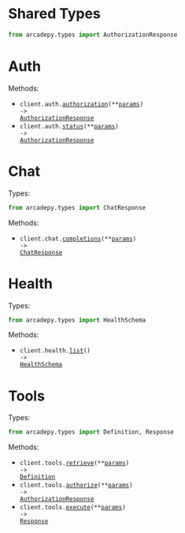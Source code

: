 # Shared Types

```python
from arcadepy.types import AuthorizationResponse
```

# Auth

Methods:

- <code title="post /v1/auth/authorize">client.auth.<a href="./src/arcadepy/resources/auth.py">authorization</a>(\*\*<a href="src/arcadepy/types/auth_authorization_params.py">params</a>) -> <a href="./src/arcadepy/types/shared/authorization_response.py">AuthorizationResponse</a></code>
- <code title="get /v1/auth/status">client.auth.<a href="./src/arcadepy/resources/auth.py">status</a>(\*\*<a href="src/arcadepy/types/auth_status_params.py">params</a>) -> <a href="./src/arcadepy/types/shared/authorization_response.py">AuthorizationResponse</a></code>

# Chat

Types:

```python
from arcadepy.types import ChatResponse
```

Methods:

- <code title="post /v1/chat/completions">client.chat.<a href="./src/arcadepy/resources/chat.py">completions</a>(\*\*<a href="src/arcadepy/types/chat_completions_params.py">params</a>) -> <a href="./src/arcadepy/types/chat_response.py">ChatResponse</a></code>

# Health

Types:

```python
from arcadepy.types import HealthSchema
```

Methods:

- <code title="get /v1/health">client.health.<a href="./src/arcadepy/resources/health.py">list</a>() -> <a href="./src/arcadepy/types/health_schema.py">HealthSchema</a></code>

# Tools

Types:

```python
from arcadepy.types import Definition, Response
```

Methods:

- <code title="get /v1/tools/definition">client.tools.<a href="./src/arcadepy/resources/tools.py">retrieve</a>(\*\*<a href="src/arcadepy/types/tool_retrieve_params.py">params</a>) -> <a href="./src/arcadepy/types/definition.py">Definition</a></code>
- <code title="post /v1/tools/authorize">client.tools.<a href="./src/arcadepy/resources/tools.py">authorize</a>(\*\*<a href="src/arcadepy/types/tool_authorize_params.py">params</a>) -> <a href="./src/arcadepy/types/shared/authorization_response.py">AuthorizationResponse</a></code>
- <code title="post /v1/tools/execute">client.tools.<a href="./src/arcadepy/resources/tools.py">execute</a>(\*\*<a href="src/arcadepy/types/tool_execute_params.py">params</a>) -> <a href="./src/arcadepy/types/response.py">Response</a></code>
